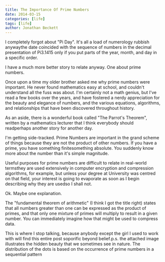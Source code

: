 ```yaml
---
title: The Importance Of Prime Numbers
date: 2014-03-15
categories: [life]
tags: [life]
author: Jonathan Beckett
---
```


I completely forgot about "Pi Day". It's all a load of numerology rubbish anywaythe date coincided with the sequence of numbers in the decimal presentation of Pi3.1415 only if you put parts of the year, month, and day in a specific order.

I have a much more better story to relate anyway. One about prime numbers.

Once upon a time my older brother asked me why prime numbers were important. He never found mathematics easy at school, and couldn't understand all the fuss was about. I'm certainly not a math genius, but I've read a few books over the years, and have fostered a nerdy appreciation for the beauty and elegance of numbers, and the various equations, algorithms, and relationships that have been discovered throughout history.

As an aside, there is a wonderful book called "The Parrot's Theorem", written by a mathematics lecturer that I think everybody should readperhaps another story for another day.

I'm getting side-tracked. Prime Numbers are important in the grand scheme of things because they are not the product of other numbers. If you have a prime, you have something finitesomething absolute. You suddenly know more about the number than it's simple magnitude.

Useful purposes for prime numbers are difficult to relate in real-world termsthey are used extensively in computer encryption and compression algorithms, for example, but unless your degree at University was centred on that field, your interest is going to evaporate as soon as I begin describing why they are usedso I shall not.

Ok. Maybe one explanation.

The "fundamental theorem of arithmetic" (I think I got the title right) states that all numbers greater than one can be expressed as the product of primes, and that only one mixture of primes will multiply to result in a given number. You can immediately imagine how that might be used to compress data.

This is where I stop talking, because anybody except the girl I used to work with will find this entire post soporific beyond belief.p.s. the attached image illustrates the hidden beauty that we sometimes see in nature. The distribution of the dots is based on the occurrence of prime numbers in a sequential pattern